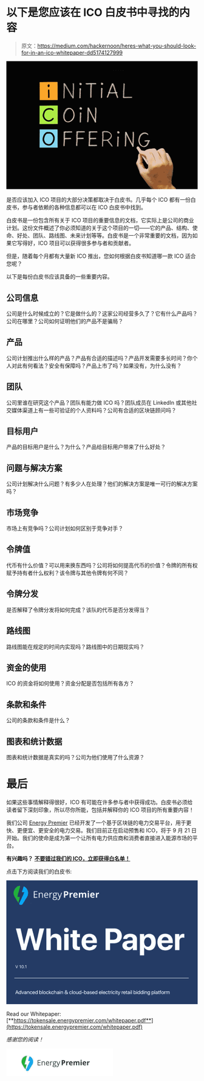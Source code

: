 # 以下是您应该在 ICO 白皮书中寻找的内容

> 原文：<https://medium.com/hackernoon/heres-what-you-should-look-for-in-an-ico-whitepaper-dd5174127999>

![](img/5523b328667e861b33feebd5b4429102.png)

是否应该加入 ICO 项目的大部分决策都取决于白皮书。几乎每个 ICO 都有一份白皮书，参与者依赖的各种信息都可以在 ICO 白皮书中找到。

白皮书是一份包含所有关于 ICO 项目的重要信息的文档，它实际上是公司的商业计划。这份文件概述了你必须知道的关于这个项目的一切——它的产品、结构、使命、好处、团队、路线图、未来计划等等。白皮书是一个非常重要的文档，因为如果它写得好，ICO 项目可以获得很多参与者和贡献者。

但是，随着每个月都有大量新 ICO 推出，您如何根据白皮书知道哪一款 ICO 适合您呢？

以下是每份白皮书应该具备的一些重要内容。

## **公司信息**

公司是什么时候成立的？它是做什么的？这家公司经营多久了？它有什么产品吗？公司在哪里？公司如何证明他们的产品不是骗局？

## **产品**

公司计划推出什么样的产品？产品有合适的描述吗？产品开发需要多长时间？你个人对此有何看法？安全有保障吗？产品上市了吗？如果没有，为什么没有？

## **团队**

公司里谁在研究这个产品？团队有能力做 ICO 吗？团队成员在 LinkedIn 或其他社交媒体渠道上有一些可验证的个人资料吗？公司有合适的区块链顾问吗？

## **目标用户**

产品的目标用户是什么？为什么？产品给目标用户带来了什么好处？

## **问题与解决方案**

公司计划解决什么问题？有多少人在处理？他们的解决方案是唯一可行的解决方案吗？

## **市场竞争**

市场上有竞争吗？公司计划如何区别于竞争对手？

## **令牌值**

代币有什么价值？可以用来换东西吗？公司将如何提高代币的价值？令牌的所有权赋予持有者什么权利？该令牌与其他令牌有何不同？

## **令牌分发**

是否解释了令牌分发将如何完成？该队的代币是否分发得当？

## **路线图**

路线图能在规定的时间内实现吗？路线图中的日期现实吗？

## **资金的使用**

ICO 的资金将如何使用？资金分配是否包括所有各方？

## **条款和条件**

公司的条款和条件是什么？

## **图表和统计数据**

图表和统计数据是真实的吗？公司为他们使用了什么资源？

# 最后

如果这些事情解释得很好，ICO 有可能在许多参与者中获得成功。白皮书必须给读者留下深刻印象，所以尽你所能，包括并解释你的 ICO 项目的所有重要内容！

我们公司 [Energy Premier](https://medium.com/u/e338af49a57a?source=post_page-----dd5174127999--------------------------------) 已经开发了一个基于区块链的电力交易平台，用于更快、更便宜、更安全的电力交易。我们目前正在启动预售和 ICO，将于 9 月 21 日开始。我们的使命是成为第一个让所有电力供应商和消费者直接进入能源市场的平台。

**有兴趣吗？** [**不要错过我们的 ICO，立即获得白名单！**](https://tokensale.energypremier.com/)

点击下方阅读我们的白皮书:

![](img/dae588a5e2d99936c7ad5d32b3a11fa1.png)

Read our Whitepaper:[**https://tokensale.energypremier.com/whitepaper.pdf**](https://tokensale.energypremier.com/whitepaper.pdf)

*感谢您的阅读！*

![](img/b3b8ba99c83d8703e3768dd7fa3fae3d.png)